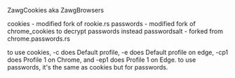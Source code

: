 ZawgCookies aka ZawgBrowsers

cookies - modified fork of rookie.rs
passwords - modified fork of chrome_cookies to decrypt passwords instead
passwordsalt - forked from chrome.passwords.rs

to use cookies, -c does Default profile, -e does Default profile on edge, -cp1 does Profile 1 on Chrome, and -ep1 does Profile 1 on Edge.
to use passwords, it's the same as cookies but for passwords.
